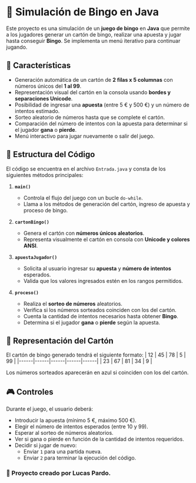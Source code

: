 # 🎱 Simulación de Bingo en Java

Este proyecto es una simulación de un **juego de bingo** en **Java** que permite a los jugadores generar un cartón de bingo, realizar una apuesta y jugar hasta conseguir **Bingo**. Se implementa un menú iterativo para continuar jugando.

## 📌 Características

- Generación automática de un cartón de **2 filas x 5 columnas** con números únicos del **1 al 99**.
- Representación visual del cartón en la consola usando **bordes y separaciones Unicode**.
- Posibilidad de ingresar una **apuesta** (entre 5 € y 500 €) y un número de intentos estimado.
- Sorteo aleatorio de números hasta que se complete el cartón.
- Comparación del número de intentos con la apuesta para determinar si el jugador **gana** o **pierde**.
- Menú interactivo para jugar nuevamente o salir del juego.

## 📂 Estructura del Código

El código se encuentra en el archivo `Entrada.java` y consta de los siguientes métodos principales:

1. **`main()`**  
   - Controla el flujo del juego con un bucle `do-while`.
   - Llama a los métodos de generación del cartón, ingreso de apuesta y proceso de bingo.
   
2. **`cartonBingo()`**  
   - Genera el cartón con **números únicos aleatorios**.
   - Representa visualmente el cartón en consola con **Unicode y colores ANSI**.

3. **`apuestaJugador()`**  
   - Solicita al usuario ingresar su **apuesta** y **número de intentos** esperados.
   - Valida que los valores ingresados estén en los rangos permitidos.

4. **`proceso()`**  
   - Realiza el **sorteo de números** aleatorios.
   - Verifica si los números sorteados coinciden con los del cartón.
   - Cuenta la cantidad de intentos necesarios hasta obtener **Bingo**.
   - Determina si el jugador **gana** o **pierde** según la apuesta.

## 🎨 Representación del Cartón
El cartón de bingo generado tendrá el siguiente formato:
|  12  |  45  |  78  |   5  |  99  |
|------|------|------|------|------|
|  23  |  67  |  81  |  34  |   9  |

Los números sorteados aparecerán en azul si coinciden con los del cartón.

## 🎮 Controles
Durante el juego, el usuario deberá:
   - Introducir la apuesta (mínimo 5 €, máximo 500 €).
   - Elegir el número de intentos esperados (entre 10 y 99).
   - Esperar al sorteo de números aleatorios.
   - Ver si gana o pierde en función de la cantidad de intentos requeridos.
   - Decidir si jugar de nuevo:
        - Enviar `1` para una partida nueva.
        - Enviar `2` para terminar la ejecución del código.

### 📢 Proyecto creado por Lucas Pardo. 
